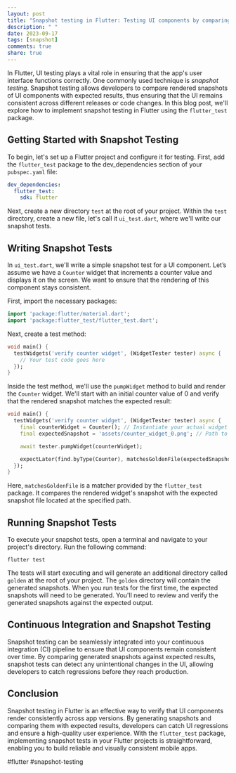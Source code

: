 ```yaml
---
layout: post
title: "Snapshot testing in Flutter: Testing UI components by comparing rendered snapshots with expected results"
description: " "
date: 2023-09-17
tags: [snapshot]
comments: true
share: true
---
```


In Flutter, UI testing plays a vital role in ensuring that the app's user interface functions correctly. One commonly used technique is *snapshot testing*. Snapshot testing allows developers to compare rendered snapshots of UI components with expected results, thus ensuring that the UI remains consistent across different releases or code changes. In this blog post, we'll explore how to implement snapshot testing in Flutter using the `flutter_test` package.

## Getting Started with Snapshot Testing

To begin, let's set up a Flutter project and configure it for testing. First, add the `flutter_test` package to the dev_dependencies section of your `pubspec.yaml` file:

```yaml
dev_dependencies:
  flutter_test:
    sdk: flutter
```

Next, create a new directory `test` at the root of your project. Within the `test` directory, create a new file, let's call it `ui_test.dart`, where we'll write our snapshot tests.

## Writing Snapshot Tests

In `ui_test.dart`, we'll write a simple snapshot test for a UI component. Let’s assume we have a `Counter` widget that increments a counter value and displays it on the screen. We want to ensure that the rendering of this component stays consistent.

First, import the necessary packages:

```dart
import 'package:flutter/material.dart';
import 'package:flutter_test/flutter_test.dart';
```

Next, create a test method:

```dart
void main() {
  testWidgets('verify counter widget', (WidgetTester tester) async {
    // Your test code goes here
  });
}
```

Inside the test method, we'll use the `pumpWidget` method to build and render the `Counter` widget. We'll start with an initial counter value of 0 and verify that the rendered snapshot matches the expected result:

```dart
void main() {
  testWidgets('verify counter widget', (WidgetTester tester) async {
    final counterWidget = Counter(); // Instantiate your actual widget here
    final expectedSnapshot = 'assets/counter_widget_0.png'; // Path to your expected snapshot

    await tester.pumpWidget(counterWidget);

    expectLater(find.byType(Counter), matchesGoldenFile(expectedSnapshot));
  });
}
```

Here, `matchesGoldenFile` is a matcher provided by the `flutter_test` package. It compares the rendered widget's snapshot with the expected snapshot file located at the specified path.

## Running Snapshot Tests

To execute your snapshot tests, open a terminal and navigate to your project's directory. Run the following command:

```
flutter test
```

The tests will start executing and will generate an additional directory called `golden` at the root of your project. The `golden` directory will contain the generated snapshots. When you run tests for the first time, the expected snapshots will need to be generated. You'll need to review and verify the generated snapshots against the expected output.

## Continuous Integration and Snapshot Testing

Snapshot testing can be seamlessly integrated into your continuous integration (CI) pipeline to ensure that UI components remain consistent over time. By comparing generated snapshots against expected results, snapshot tests can detect any unintentional changes in the UI, allowing developers to catch regressions before they reach production.

## Conclusion

Snapshot testing in Flutter is an effective way to verify that UI components render consistently across app versions. By generating snapshots and comparing them with expected results, developers can catch UI regressions and ensure a high-quality user experience. With the `flutter_test` package, implementing snapshot tests in your Flutter projects is straightforward, enabling you to build reliable and visually consistent mobile apps.

#flutter #snapshot-testing